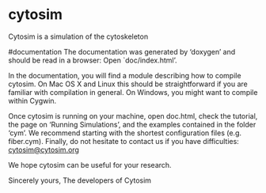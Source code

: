 # cytosim
Cytosim is a simulation of the cytoskeleton

#documentation
The documentation was generated by ‘doxygen’ and should be read in a browser:
Open `doc/index.html’.

In the documentation, you will find a module describing how to compile cytosim. On Mac OS X and Linux this should be straightforward if you are familiar with compilation in general. On Windows, you might want to compile within Cygwin.

Once cytosim is running on your machine, open doc.html, check the tutorial, the page on ‘Running Simulations’, and the examples contained in the folder ‘cym’. We recommend starting with the shortest configuration files (e.g. fiber.cym). Finally, do not hesitate to contact us if you have difficulties: cytosim@cytosim.org

We hope cytosim can be useful for your research. 

Sincerely yours,
     The developers of Cytosim
